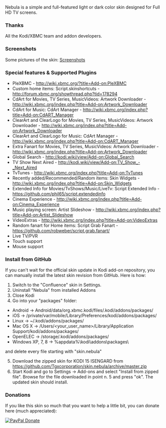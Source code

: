 Nebula is a simple and full-featured light or dark color skin designed for Full HD TV screens.


### Thanks
All the Kodi/XBMC team and addon developers.



### Screenshots
Some pictures of the skin: [Screenshots](http://forum.xbmc.org/showthread.php?tid=202711)



### Special features & Supported Plugins

* PleXBMC - http://wiki.xbmc.org/?title=Add-on:PleXBMC
* Custom home items: Script.skinshortcuts - http://forum.xbmc.org/showthread.php?tid=178294
* CdArt for Movies, TV Series, MusicVideos: Artwork Downloader - http://wiki.xbmc.org/index.php?title=Add-on:Artwork_Downloader
* CdArt for Music: CdArt Manager - http://wiki.xbmc.org/index.php?title=Add-on:CdART_Manager
* ClearArt and ClearLogo for Movies, TV Series, MusicVideos: Artwork Downloader - http://wiki.xbmc.org/index.php?title=Add-on:Artwork_Downloader
* ClearArt and ClearLogo for Music: CdArt Manager - http://wiki.xbmc.org/index.php?title=Add-on:CdART_Manager
* Extra Fanart for Movies, TV Series, MusicVideos: Artwork Downloader - http://wiki.xbmc.org/index.php?title=Add-on:Artwork_Downloader
* Global Search - http://kodi.wiki/view/Add-on:Global_Search
* TV Show Next Aired - http://kodi.wiki/view/Add-on:TV_Show_-_Next_Aired
* TvTunes - http://wiki.xbmc.org/index.php?title=Add-on:TvTunes
* Recently added/Recommended/Random items: Skin Widgets - http://wiki.xbmc.org/index.php?title=Add-on:Skin_Widgets
* Extended Info for Movies/TvShows/Music/LiveTv: Script Extended Info - https://github.com/phil65/script.extendedinfo
* Cinema Experience - http://wiki.xbmc.org/index.php?title=Add-on:Cinema_Experience
* Music playing screen: Artist Slideshow - http://wiki.xbmc.org/index.php?title=Add-on:Artist_Slideshow
* VideoExtras - http://wiki.xbmc.org/index.php?title=Add-on:VideoExtras
* Random fanart for Home items: Script Grab Fanart - https://github.com/robweber/script.grab.fanart/
* Live TV/PVR
* Touch support
* Mouse support



### Install from GitHub
If you can't wait for the official skin update in Kodi add-on repository, you can manually install the latest skin revision from GitHub. Here is how:

1. Switch to the "Confluence" skin in Settings.
2. Uninstall "Nebula" from installed Addons
3. Close Kodi
4. Go into your "packages" folder:

* Android -> Android/data/org.xbmc.kodi/files/.kodi/addons/packages/
* iOS -> /private/var/mobile/Library/Preferences/kodi/addons/packages/
* Linux -> ~/.kodi/addons/packages/
* Mac OS X -> /Users/<your_user_name>/Library/Application Support/kodi/addons/packages/
* OpenELEC -> /storage/.kodi/addons/packages/
* Windows XP, 7, 8 -> %appdata%\kodi\addons\packages\

and delete every file starting with "skin.nebula"

5. Download the zipped skin for KODI 15 ISENGARD from https://github.com/Tgxcorporation/skin.nebula/archive/master.zip
6. Start Kodi and go to Settings -> Add-ons and select "Install from zipped file". Browse for the file downloaded in point n. 5 and press "ok". The updated skin should install.



### Donations
If you like this skin so much that you want to help a little bit, you can donate here (much appreciated):

[![PayPal Donate](https://www.paypal.com/en_US/i/btn/x-click-but04.gif)](https://www.paypal.com/cgi-bin/webscr?cmd=_donations&business=BQTJSRCZ8GWHY&lc=US&item_name=Skins%20by%20Tgx%20for%20Kodi%20Entertainment%20Center&item_number=Kodi&currency_code=USD&bn=PP%2dDonationsBF%3abtn_donate_SM%2egif%3aNonHosted)